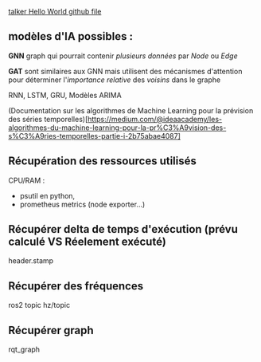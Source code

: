[talker Hello World github file](https://github.com/ros2/demos/blob/jazzy/demo_nodes_cpp/src/topics/talker.cpp)

## modèles d'IA possibles :
**GNN** graph qui pourrait contenir *plusieurs données* par *Node* ou *Edge*

**GAT** sont similaires aux GNN mais utilisent des mécanismes d'attention pour déterminer l'*importance relative* des *voisins* dans le graphe

RNN, LSTM, GRU, Modèles ARIMA 

(Documentation sur les algorithmes de Machine Learning pour la prévision des séries temporelles)[https://medium.com/@ideaacademy/les-algorithmes-du-machine-learning-pour-la-pr%C3%A9vision-des-s%C3%A9ries-temporelles-partie-i-2b75abae4087]

## Récupération des ressources utilisés

CPU/RAM : 
- psutil en python,
- prometheus metrics (node exporter...)

## Récupérer delta de temps d'exécution (prévu calculé VS Réelement exécuté)
header.stamp

## Récupérer des fréquences
ros2 topic hz/topic

## Récupérer graph
rqt_graph
